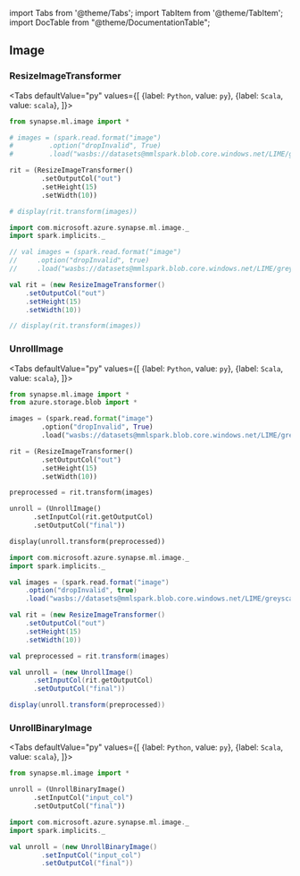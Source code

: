 import Tabs from '@theme/Tabs';
import TabItem from '@theme/TabItem';
import DocTable from "@theme/DocumentationTable";

<!-- 
```python
import pyspark
import os
import json
from IPython.display import display

spark = (pyspark.sql.SparkSession.builder.appName("MyApp")
        .config("spark.jars.packages", "com.microsoft.azure:synapseml:0.9.1")
        .config("spark.jars.repositories", "https://mmlspark.azureedge.net/maven")
        .getOrCreate())

def getSecret(secretName):
        get_secret_cmd = 'az keyvault secret show --vault-name mmlspark-build-keys --name {}'.format(secretName)
        value = json.loads(os.popen(get_secret_cmd).read())["value"]
        return value

import synapse.ml
```
-->

## Image

### ResizeImageTransformer

<Tabs
defaultValue="py"
values={[
{label: `Python`, value: `py`},
{label: `Scala`, value: `scala`},
]}>
<TabItem value="py">

<!--pytest-codeblocks:cont-->

```python
from synapse.ml.image import *

# images = (spark.read.format("image")
#         .option("dropInvalid", True)
#         .load("wasbs://datasets@mmlspark.blob.core.windows.net/LIME/greyscale.jpg"))

rit = (ResizeImageTransformer()
        .setOutputCol("out")
        .setHeight(15)
        .setWidth(10))

# display(rit.transform(images))
```

</TabItem>
<TabItem value="scala">

```scala
import com.microsoft.azure.synapse.ml.image._
import spark.implicits._

// val images = (spark.read.format("image")
//     .option("dropInvalid", true)
//     .load("wasbs://datasets@mmlspark.blob.core.windows.net/LIME/greyscale.jpg"))

val rit = (new ResizeImageTransformer()
    .setOutputCol("out")
    .setHeight(15)
    .setWidth(10))

// display(rit.transform(images))
```

</TabItem>
</Tabs>

<DocTable className="ResizeImageTransformer"
py="synapse.ml.image.html#module-synapse.ml.image.ResizeImageTransformer"
scala="com/microsoft/azure/synapse/ml/image/ResizeImageTransformer.html"
sourceLink="https://github.com/microsoft/SynapseML/blob/master/core/src/main/scala/com/microsoft/azure/synapse/ml/image/ResizeImageTransformer.scala" />


### UnrollImage

<Tabs
defaultValue="py"
values={[
{label: `Python`, value: `py`},
{label: `Scala`, value: `scala`},
]}>
<TabItem value="py">

<!--pytest-codeblocks:cont-->

```python
from synapse.ml.image import *
from azure.storage.blob import *

images = (spark.read.format("image")
        .option("dropInvalid", True)
        .load("wasbs://datasets@mmlspark.blob.core.windows.net/LIME/greyscale.jpg"))

rit = (ResizeImageTransformer()
        .setOutputCol("out")
        .setHeight(15)
        .setWidth(10))

preprocessed = rit.transform(images)

unroll = (UnrollImage()
      .setInputCol(rit.getOutputCol)
      .setOutputCol("final"))

display(unroll.transform(preprocessed))
```

</TabItem>
<TabItem value="scala">

```scala
import com.microsoft.azure.synapse.ml.image._
import spark.implicits._

val images = (spark.read.format("image")
    .option("dropInvalid", true)
    .load("wasbs://datasets@mmlspark.blob.core.windows.net/LIME/greyscale.jpg"))

val rit = (new ResizeImageTransformer()
    .setOutputCol("out")
    .setHeight(15)
    .setWidth(10))

val preprocessed = rit.transform(images)

val unroll = (new UnrollImage()
      .setInputCol(rit.getOutputCol)
      .setOutputCol("final"))

display(unroll.transform(preprocessed))
```

</TabItem>
</Tabs>

<DocTable className="UnrollImage"
py="synapse.ml.image.html#module-synapse.ml.image.UnrollImage"
scala="com/microsoft/azure/synapse/ml/image/UnrollImage.html"
sourceLink="https://github.com/microsoft/SynapseML/blob/master/core/src/main/scala/com/microsoft/azure/synapse/ml/image/UnrollImage.scala" />


### UnrollBinaryImage

<Tabs
defaultValue="py"
values={[
{label: `Python`, value: `py`},
{label: `Scala`, value: `scala`},
]}>
<TabItem value="py">

<!--pytest-codeblocks:cont-->

```python
from synapse.ml.image import *

unroll = (UnrollBinaryImage()
      .setInputCol("input_col")
      .setOutputCol("final"))
```

</TabItem>
<TabItem value="scala">

```scala
import com.microsoft.azure.synapse.ml.image._
import spark.implicits._

val unroll = (new UnrollBinaryImage()
        .setInputCol("input_col")
        .setOutputCol("final"))

```

</TabItem>
</Tabs>

<DocTable className="UnrollBinaryImage"
py="synapse.ml.image.html#module-synapse.ml.image.UnrollBinaryImage"
scala="com/microsoft/azure/synapse/ml/image/UnrollBinaryImage.html"
sourceLink="https://github.com/microsoft/SynapseML/blob/master/core/src/main/scala/com/microsoft/azure/synapse/ml/image/UnrollBinaryImage.scala" />


